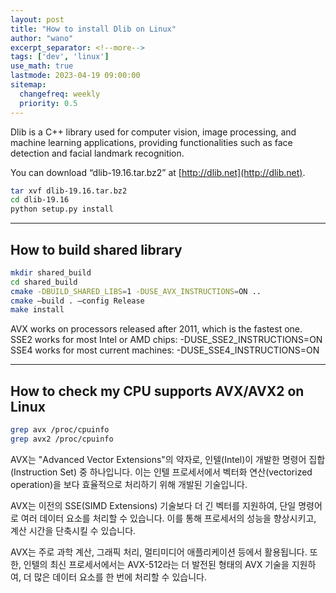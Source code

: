```yaml
---
layout: post
title: "How to install Dlib on Linux"
author: "wano"
excerpt_separator: <!--more-->
tags: ['dev', 'linux']
use_math: true
lastmode: 2023-04-19 09:00:00
sitemap:
  changefreq: weekly
  priority: 0.5
---
```


Dlib is a C++ library used for computer vision, image processing, and machine learning applications, providing functionalities such as face detection and facial landmark recognition.<!--more-->

You can download “dlib-19.16.tar.bz2” at [http://dlib.net](http://dlib.net).

```bash
tar xvf dlib-19.16.tar.bz2
cd dlib-19.16
python setup.py install
```

---
## **How to build shared library**

```bash
mkdir shared_build
cd shared_build
cmake -DBUILD_SHARED_LIBS=1 -DUSE_AVX_INSTRUCTIONS=ON ..
cmake –build . –config Release
make install
```

AVX works on processors released after 2011, which is the fastest one.   
SSE2 works for most Intel or AMD chips: -DUSE_SSE2_INSTRUCTIONS=ON   
SSE4 works for most current machines: -DUSE_SSE4_INSTRUCTIONS=ON   

---
## **How to check my CPU supports AVX/AVX2 on Linux**

```bash
grep avx /proc/cpuinfo
grep avx2 /proc/cpuinfo
```

AVX는 "Advanced Vector Extensions"의 약자로, 인텔(Intel)이 개발한 명령어 집합(Instruction Set) 중 하나입니다. 이는 인텔 프로세서에서 벡터화 연산(vectorized operation)을 보다 효율적으로 처리하기 위해 개발된 기술입니다.

AVX는 이전의 SSE(SIMD Extensions) 기술보다 더 긴 벡터를 지원하여, 단일 명령어로 여러 데이터 요소를 처리할 수 있습니다. 이를 통해 프로세서의 성능을 향상시키고, 계산 시간을 단축시킬 수 있습니다.

AVX는 주로 과학 계산, 그래픽 처리, 멀티미디어 애플리케이션 등에서 활용됩니다. 또한, 인텔의 최신 프로세서에서는 AVX-512라는 더 발전된 형태의 AVX 기술을 지원하여, 더 많은 데이터 요소를 한 번에 처리할 수 있습니다.

